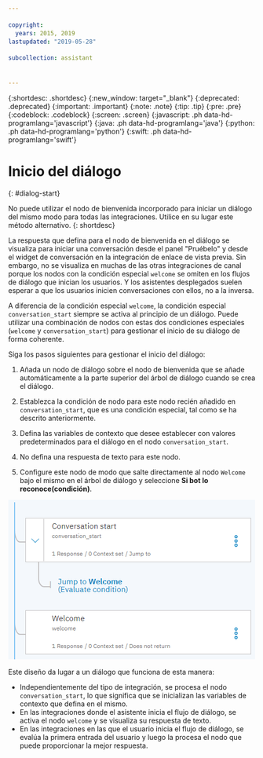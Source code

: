 ```yaml
---

copyright:
  years: 2015, 2019
lastupdated: "2019-05-28"

subcollection: assistant


---
```


{:shortdesc: .shortdesc}
{:new_window: target="_blank"}
{:deprecated: .deprecated}
{:important: .important}
{:note: .note}
{:tip: .tip}
{:pre: .pre}
{:codeblock: .codeblock}
{:screen: .screen}
{:javascript: .ph data-hd-programlang='javascript'}
{:java: .ph data-hd-programlang='java'}
{:python: .ph data-hd-programlang='python'}
{:swift: .ph data-hd-programlang='swift'}

# Inicio del diálogo
{: #dialog-start}

No puede utilizar el nodo de bienvenida incorporado para iniciar un diálogo del mismo modo para todas las integraciones. Utilice en su lugar este método alternativo.
{: shortdesc}

La respuesta que defina para el nodo de bienvenida en el diálogo se visualiza para iniciar una conversación desde el panel "Pruébelo" y desde el widget de conversación en la integración de enlace de vista previa. Sin embargo, no se visualiza en muchas de las otras integraciones de canal porque los nodos con la condición especial `welcome` se omiten en los flujos de diálogo que inician los usuarios. Y los asistentes desplegados suelen esperar a que los usuarios inicien conversaciones con ellos, no a la inversa.

A diferencia de la condición especial `welcome`, la condición especial `conversation_start` siempre se activa al principio de un diálogo. Puede utilizar una combinación de nodos con estas dos condiciones especiales (`welcome` y `conversation_start`) para gestionar el inicio de su diálogo de forma coherente.

Siga los pasos siguientes para gestionar el inicio del diálogo:

1.  Añada un nodo de diálogo sobre el nodo de bienvenida que se añade automáticamente a la parte superior del árbol de diálogo cuando se crea el diálogo.

1.  Establezca la condición de nodo para este nodo recién añadido en `conversation_start`, que es una condición especial, tal como se ha descrito anteriormente.

1.  Defina las variables de contexto que desee establecer con valores predeterminados para el diálogo en el nodo `conversation_start`.

1.  No defina una respuesta de texto para este nodo.

1.  Configure este nodo de modo que salte directamente al nodo `Welcome` bajo el mismo en el árbol de diálogo y seleccione **Si bot lo reconoce(condición)**.

![Captura de pantalla del árbol de diálogo con el nodo conversation_start que salta a un nodo welcome bajo el mismo.](images/dialog-start.png)

Este diseño da lugar a un diálogo que funciona de esta manera:

- Independientemente del tipo de integración, se procesa el nodo `conversation_start`, lo que significa que se inicializan las variables de contexto que defina en el mismo.
- En las integraciones donde el asistente inicia el flujo de diálogo, se activa el nodo `welcome` y se visualiza su respuesta de texto.
- En las integraciones en las que el usuario inicia el flujo de diálogo, se evalúa la primera entrada del usuario y luego la procesa el nodo que puede proporcionar la mejor respuesta.
